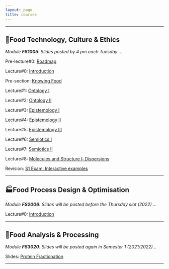 ```yaml
---
layout: page
title: courses
---
```

---
## :green_salad:Food Technology, Culture & Ethics 
*Module **FS1005**: Slides posted by 4 pm each Tuesday ...*

Pre-lecture#0: [Roadmap](http://edibotopic.github.io/lecture-slides/pre_lecture_0.html)

Lecture#0: [Introduction](http://edibotopic.github.io/lecture-slides/FS1005_0.html)

Pre-section: [Knowing Food](http://edibotopic.github.io/lecture-slides/pre_lecture_1to5.html)

Lecture#1: [Ontology I](http://edibotopic.github.io/lecture-slides/FS1005_1.html)

Lecture#2: [Ontology II](http://edibotopic.github.io/lecture-slides/FS1005_2.html)

Lecture#3: [Epistemology I](http://edibotopic.github.io/lecture-slides/FS1005_3.html)

Lecture#4: [Epistemology II](http://edibotopic.github.io/lecture-slides/FS1005_4.html)

Lecture#5: [Epistemology III](http://edibotopic.github.io/lecture-slides/FS1005_5.html)

Lecture#6: [Semiotics I](http://edibotopic.github.io/lecture-slides/FS1005_6.html)

Lecture#7: [Semiotics II](http://edibotopic.github.io/lecture-slides/FS1005_7.html)

Lecture#8: [Molecules and Structure I: Dispersions](http://edibotopic.github.io/lecture-slides/FS1005_8.html)

Revision: [S1 Exam: Interactive examples](http://edibotopic.github.io/lecture-slides/FS1005_9.html)

<!-- Lecture#8: [Rhetoric](http://edibotopic.github.io/lecture-slides/FS1005_8.html) -->

<!-- Feedback on [S1 Content](http://edibotopic.github.io/lecture-slides/FS1005_10.html) -->

<!-- Lecture#10: [(Re)Introduction](http://edibotopic.github.io/lecture-slides/FS1005_12.html) -->

<!-- Lecture#11: [Molecules and Structure II: Protein Story](http://edibotopic.github.io/lecture-slides/FS1005_13.html) -->

<!-- Lecture#12: [Food Technology I: Science, Art, Design](http://edibotopic.github.io/lecture-slides/FS1005_14.html) -->

<!-- Lecture#13: [Food Technology II: Technological Development](http://edibotopic.github.io/lecture-slides/FS1005_15.html) -->

<!-- Lecture#14: [Techno-ethics I: Introduction](http://edibotopic.github.io/lecture-slides/FS1005_16.html) -->

<!-- Lecture#15: [Intermission: Pre-recording a Group Presentation](http://edibotopic.github.io/lecture-slides/FS1005_17.html) -->

<!-- Lecture#16: [Techno-ethics II: Consequences](http://edibotopic.github.io/lecture-slides/FS1005_18.html) -->

<!-- Lecture#17: [Techno-ethics III: Sustainability](http://edibotopic.github.io/lecture-slides/FS1005_19.html) -->

---

## :factory:Food Process Design & Optimisation 
*Module **FS2006**: Slides will be posted before the Thursday slot (2022) ...*

Lecture#0: [Introduction](http://edibotopic.github.io/lecture-slides/FS2006_0.html)

<!-- Lecture#1: [Food Physics I](http://edibotopic.github.io/lecture-slides/FS2006_1.html) -->

<!-- Lecture#2: [Food Physics II](http://edibotopic.github.io/lecture-slides/FS2006_2.html) -->

<!-- Lecture#3: [Engineering Principles I](http://edibotopic.github.io/lecture-slides/FS2006_3.html) -->

<!-- Lecture#4: [Engineering Principles II](http://edibotopic.github.io/lecture-slides/FS2006_4.html) -->

<!-- Lecture#5: [Engineering Principles III](http://edibotopic.github.io/lecture-slides/FS2006_5.html) -->

<!-- Lecture#6: [Hydrostatics I](http://edibotopic.github.io/lecture-slides/FS2006_6.html) -->

<!-- Lecture#7: [Intermission: Excel Basics](http://edibotopic.github.io/lecture-slides/FS2006_7.html) -->

<!-- Lecture#8: [Hydrostatics II](http://edibotopic.github.io/lecture-slides/FS2006_8.html) -->

<!-- Lecture#9: [Hydrodynamics I](http://edibotopic.github.io/lecture-slides/FS2006_9.html) -->

<!-- Lecture#10: [Hydrodynamics II](http://edibotopic.github.io/lecture-slides/FS2006_10.html) -->

<!-- Lecture#11: [Intermission: Typing Math](http://edibotopic.github.io/lecture-slides/FS2006_11.html) -->

<!-- Lecture#12: [Hydrodynamics III](http://edibotopic.github.io/lecture-slides/FS2006_12.html) -->

<!-- Lecture#13: [Separations I](http://edibotopic.github.io/lecture-slides/fs2006_13.html) -->

<!-- Lecture#14: [Separations II](http://edibotopic.github.io/lecture-slides/FS2006_14.html) -->

<!-- Lecture#15: [Separations III](http://edibotopic.github.io/lecture-slides/FS2006_15.html) -->

<!-- Lecture#16: [Evaporation, Bulk Solids, Industry 4.0](http://edibotopic.github.io/lecture-slides/FS2006_16.html) -->

---

## :microscope:Food Analysis & Processing 
*Module **FS3020**: Slides will be posted again in Semester 1 (2021/2022)...*

Slides: [Protein Fractionation](http://edibotopic.github.io/lecture-slides/FS3020_pro_frac.html)

---
